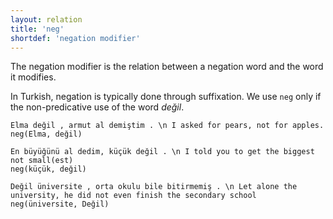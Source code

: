 ```yaml
---
layout: relation
title: 'neg'
shortdef: 'negation modifier'
---
```


The negation modifier is the relation between a negation word and the word it modifies.

In Turkish, negation is typically done through suffixation.
We use `neg` only if the non-predicative use of  the word _değil_.

~~~ sdparse
Elma değil , armut al demiştim . \n I asked for pears, not for apples.
neg(Elma, değil)
~~~

~~~ sdparse
En büyüğünü al dedim, küçük değil . \n I told you to get the biggest
not small(est)
neg(küçük, değil)
~~~


~~~ sdparse
Değil üniversite , orta okulu bile bitirmemiş . \n Let alone the university, he did not even finish the secondary school
neg(üniversite, Değil)
~~~
<!-- Interlanguage links updated Út zář 29 20:31:55 CEST 2020 -->
